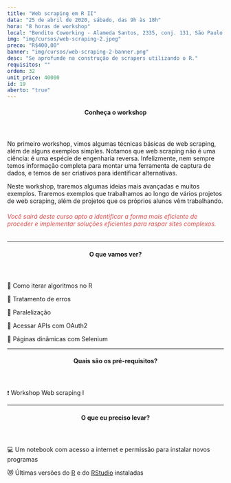 ```yaml
---
title: "Web scraping em R II"
data: "25 de abril de 2020, sábado, das 9h às 18h"
hora: "8 horas de workshop"
local: "Bendito Coworking - Alameda Santos, 2335, conj. 131, São Paulo - SP"
img: "img/cursos/web-scraping-2.jpeg"
preco: "R$400,00"
banner: "img/cursos/web-scraping-2-banner.png"
desc: "Se aprofunde na construção de scrapers utilizando o R."
requisitos: ""
ordem: 32
unit_price: 40000
id: 19
aberto: "true"
---
```


<header class="section-header">
  <h4>Conheça o workshop</h4>
</header>

No primeiro workshop, vimos algumas técnicas básicas de web scraping, além de alguns exemplos simples. Notamos que web scraping não é uma ciência: é uma espécie de engenharia reversa. Infelizmente, nem sempre temos informação completa para montar uma ferramenta de captura de dados, e temos de ser criativos para identificar alternativas.

Neste workshop, traremos algumas ideias mais avançadas e muitos exemplos. Traremos exemplos que trabalhamos ao longo de vários projetos de web scraping, além de projetos que os próprios alunos vêm trabalhando. 

<h6 style = "color: #da4d4d">Você sairá deste curso apto a identificar a forma  mais eficiente de proceder e implementar soluções eficientes para raspar sites complexos.</h6>

<hr>

<header class="section-header">
  <h4>O que vamos ver?</h4>
</header>

<p>&#128204; Como iterar algoritmos no R</p>
<p>&#128204; Tratamento de erros</p>
<p>&#128204; Paralelização</p>
<p>&#128204; Acessar APIs com OAuth2</p>
<p>&#128204; Páginas dinâmicas com Selenium</p>

<hr>

<header class="section-header">
  <h4>Quais são os pré-requisitos?</h4>
</header>

<p>&#10071; Workshop Web scraping I</p>

<hr>

<header class="section-header">
  <h4>O que eu preciso levar?</h4>
</header>

&#128187; Um notebook com acesso a internet e permissão para instalar novos programas

&#128571; Últimas versões do [R](https://cran.r-project.org/) e do [RStudio](https://www.rstudio.com/products/rstudio/download/) instaladas



